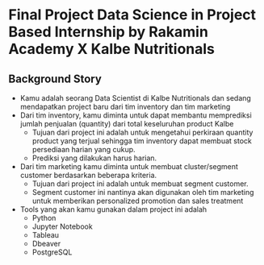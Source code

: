 # Final Project Data Science in Project Based Internship by Rakamin Academy X Kalbe Nutritionals
## Background Story
- Kamu adalah seorang Data Scientist di Kalbe Nutritionals dan sedang mendapatkan project baru dari tim inventory dan tim marketing
- Dari tim inventory, kamu diminta untuk dapat membantu memprediksi jumlah penjualan (quantity) dari total keseluruhan product Kalbe
  - Tujuan dari project ini adalah untuk mengetahui perkiraan quantity product yang terjual sehingga tim inventory dapat membuat stock persediaan harian yang cukup.
  - Prediksi yang dilakukan harus harian.
- Dari tim marketing kamu diminta untuk membuat cluster/segment customer berdasarkan beberapa kriteria.
  - Tujuan dari project ini adalah untuk membuat segment customer.
  - Segment customer ini nantinya akan digunakan oleh tim marketing untuk memberikan personalized promotion dan sales treatment
- Tools yang akan kamu gunakan dalam project ini adalah
  - Python
  - Jupyter Notebook
  - Tableau
  - Dbeaver
  - PostgreSQL
